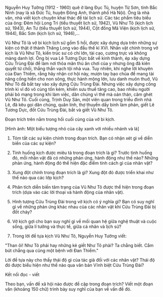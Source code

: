 Nguyễn Huy Tưởng (1912 - 1960) quê ở làng Đục Tú, huyện Từ Sơn, tỉnh Bắc Ninh (nay là xã Đức Tú, huyện Đông Anh, thành phố Hà Nội). Ông là nhà văn, nhà viết kịch chuyên khai thác đề tài lịch sử. Các tác phẩm tiêu biểu của ông: Đêm hội Long Trì (tiểu thuyết lịch sử, 1942), Vũ Như Tô (kịch lịch sử, 1943), An Tư (tiểu thuyết lịch sử, 1944), Cột đồng Mã Viện (kịch lịch sử, 1944), Bắc Sơn (kịch lịch sử, 1946),...

Vũ Như Tô là vở bi kịch lịch sử gồm 5 hồi, được xây dựng dựa trên những sự kiện có thật ở thành Thăng Long vào đầu thế kỉ XVI. Nhân vật chính trong vở kịch là Vũ Như Tô, kiến trúc sư có chí lớn, tài cao, cương trực và không màng danh lợi. Ông bị vua Lê Tương Dực bắt về kinh thành, ép xây dựng Cửu Trùng Đài để làm nơi thỏa mãn thú ăn chơi của y nhưng ông đã kiên quyết từ chối, thẳng thắn vạch tội nhà vua. Tuy nhiên, khi nghe lời khuyên của Đan Thiềm, rằng hãy nhận cơ hội này, mượn tay bạo chúa để mang tài năng cống hiến cho non sông, thực hành mộng lớn, lưu danh muôn thuở, Vũ Như Tô đã bắt tay vào xây dựng Cửu Trùng Đài. Nhưng việc xây dựng công trình kì vĩ đó vô cùng tốn kém, khiến sưu thuế tăng cao, bao nhiêu người phải bỏ mạng trong khi làm việc, dân chúng vì thế mà oán thán, căm ghét Vũ Như Tô. Cuối cùng, Trịnh Duy Sản, một viên quan trong triều đình nhà Lê, đã kêu gọi dân chúng, quân lính, thợ thuyền dấy binh làm phản, giết Lê Tương Dực, đốt Cửu Trùng Đài, bắt và giết Vũ Như Tô.

Đoạn trích trên nằm trong hồi cuối cùng của vở bi kịch.

[Hình ảnh: Một biểu tượng nhỏ của cây xanh với nhiều nhánh và lá]

1. Tóm tắt các sự kiện chính trong đoạn trích. Bạn có nhận xét gì về diễn biến của các sự kiện?

2. Tính huống kịch được miêu tả trong đoạn trích là gì? Trước tình huống đó, mỗi nhân vật đã có những phản ứng, hành động như thế nào? Những phản ứng, hành động đó thể hiện đặc điểm tính cách gì của nhân vật?

3. Xung đột chính trong đoạn trích là gì? Xung đột đó được triển khai như thế nào qua các lớp kịch?

4. Phân tích diễn biến tâm trạng của Vũ Như Tô được thể hiện trong đoạn trích (dựa vào các lời thoại và hành động của nhân vật).

5. Hình tượng Cửu Trùng Đài trong vở kịch có ý nghĩa gì? Bạn có suy nghĩ gì về những phản ứng khác nhau của các nhân vật khi Cửu Trùng Đài bị đốt cháy?

6. Vở kịch gợi cho bạn suy nghĩ gì về mối quan hệ giữa nghệ thuật và cuộc sống, giữa lí tưởng và thực tế, giữa cá nhân và lịch sử?

7. Trong lời đề tựa kịch Vũ Như Tô, Nguyễn Huy Tưởng viết:

"Than ôi! Như Tô phải hay những kẻ giết Như Tô phải? Ta chẳng biết.
Cắm bút chẳng qua cũng một bệnh với Đan Thiềm."

Lời đề tựa này cho thấy thái độ gì của tác giả đối với các nhân vật? Thái độ đó được biểu hiện như thế nào qua văn bản Vĩnh biệt Cửu Trùng Đài?

Kết nối đọc - viết

Theo bạn, vấn đề xã hội nào được đề cập trong đoạn trích? Viết một đoạn văn (khoảng 150 chữ) trình bày suy nghĩ của bạn về vấn đề đó.